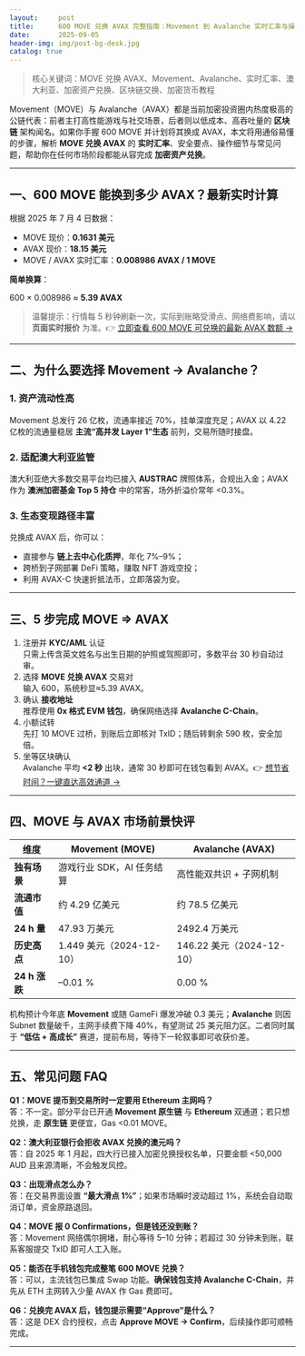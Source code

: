 ```yaml
---
layout:     post
title:      600 MOVE 兑换 AVAX 完整指南：Movement 到 Avalanche 实时汇率与操作细节
date:       2025-09-05
header-img: img/post-bg-desk.jpg
catalog: true
---
```


> 核心关键词：MOVE 兑换 AVAX、Movement、Avalanche、实时汇率、澳大利亚、加密资产兑换、区块链交换、加密货币教程

Movement（MOVE）与 Avalanche（AVAX）都是当前加密投资圈内热度极高的公链代表：前者主打高性能游戏与社交场景，后者则以低成本、高吞吐量的 **区块链** 架构闻名。如果你手握 600 MOVE 并计划将其换成 AVAX，本文将用通俗易懂的步骤，解析 **MOVE 兑换 AVAX** 的 **实时汇率**、安全要点、操作细节与常见问题，帮助你在任何市场阶段都能从容完成 **加密资产兑换**。

---

## 一、600 MOVE 能换到多少 AVAX？最新实时计算

根据 2025 年 7 月 4 日数据：

- MOVE 现价：**0.1631 美元**
- AVAX 现价：**18.15 美元**
- MOVE / AVAX 实时汇率：**0.008986 AVAX / 1 MOVE**

**简单换算**：

600 × 0.008986 ≈ **5.39 AVAX**

> 温馨提示：行情每 5 秒钟刷新一次，实际到账略受滑点、网络费影响，请以 **页面实时报价** 为准。👉 [立即查看 600 MOVE 可兑换的最新 AVAX 数额 →](https://okxdog.com/)

---

## 二、为什么要选择 Movement → Avalanche？

### 1. 资产流动性高
Movement 总发行 26 亿枚，流通率接近 70%，挂单深度充足；AVAX 以 4.22 亿枚的流通量稳居 **主流“高并发 Layer 1”生态** 前列，交易所随时接盘。

### 2. 适配澳大利亚监管
澳大利亚绝大多数交易平台均已接入 **AUSTRAC** 牌照体系，合规出入金；AVAX 作为 **澳洲加密基金 Top 5 持仓** 中的常客，场外折溢价常年 <0.3%。

### 3. 生态变现路径丰富
兑换成 AVAX 后，你可以：
- 直接参与 **链上去中心化质押**，年化 7%–9%；
- 跨桥到子网部署 DeFi 策略，赚取 NFT 游戏空投；
- 利用 AVAX-C 快速折抵法币，立即落袋为安。

---

## 三、5 步完成 MOVE ⇒ AVAX

1. 注册并 **KYC/AML** 认证  
   只需上传含英文姓名与出生日期的护照或驾照即可，多数平台 30 秒自动过审。  
2. 选择 **MOVE 兑换 AVAX** 交易对  
   输入 600，系统秒显≈5.39 AVAX。  
3. 确认 **接收地址**  
   推荐使用 **0x 格式 EVM 钱包**，确保网络选择 **Avalanche C-Chain**。  
4. 小额试转  
   先打 10 MOVE 过桥，到账后立即核对 TxID；随后转剩余 590 枚，安全加倍。  
5. 坐等区块确认  
   Avalanche 平均 **<2 秒** 出块，通常 30 秒即可在钱包看到 AVAX。👉 [想节省时间？一键直达高效通道 →](https://okxdog.com/)

---

## 四、MOVE 与 AVAX 市场前景快评

| **维度** | **Movement (MOVE)** | **Avalanche (AVAX)** |
| --- | --- | --- |
| **独有场景** | 游戏⾏业 SDK，AI 任务结算 | 高性能双共识 + 子网机制 |
| **流通市值** | 约 4.29 亿美元 | 约 78.5 亿美元 |
| **24 h 量** | 47.93 万美元 | 2492.4 万美元 |
| **历史高点** | 1.449 美元（2024-12-10） | 146.22 美元（2024-12-10） |
| **24 h 涨跌** | –0.01 % | 0.00 % |

机构预计今年底 **Movement** 或随 GameFi 爆发冲破 0.3 美元；**Avalanche** 则因 Subnet 数量破千，主网手续费下降 40%，有望测试 25 美元阻力区。二者同时属于 **“低估 + 高成长”** 赛道，提前布局，等待下一轮叙事即可收获价差。

---

## 五、常见问题 FAQ

**Q1：MOVE 提币到交易所时一定要用 Ethereum 主网吗？**  
答：不一定。部分平台已开通 **Movement 原生链** 与 **Ethereum** 双通道；若只想兑换，走 **原生链** 更便宜，Gas <0.01 MOVE。

**Q2：澳大利亚银行会拒收 AVAX 兑换的澳元吗？**  
答：自 2025 年 1 月起，四大行已接入加密兑换授权名单，只要金额 <50,000 AUD 且来源清晰，不会触发风控。

**Q3：出现滑点怎么办？**  
答：在交易界面设置 **“最大滑点 1%”**；如果市场瞬时波动超过 1%，系统会自动取消订单，资金原路退回。

**Q4：MOVE 报 0 Confirmations，但是钱还没到账？**  
答：Movement 网络偶尔拥堵，耐心等待 5–10 分钟；若超过 30 分钟未到账，联系客服提交 TxID 即可人工入账。

**Q5：能否在手机钱包完成整笔 600 MOVE 兑换？**  
答：可以，主流钱包已集成 Swap 功能。**确保钱包支持 Avalanche C-Chain**，并先从 ETH 主网转入少量 AVAX 作 Gas 费即可。

**Q6：兑换完 AVAX 后，钱包提示需要“Approve”是什么？**  
答：这是 DEX 合约授权，点击 **Approve MOVE → Confirm**，后续操作即可顺畅完成。

---